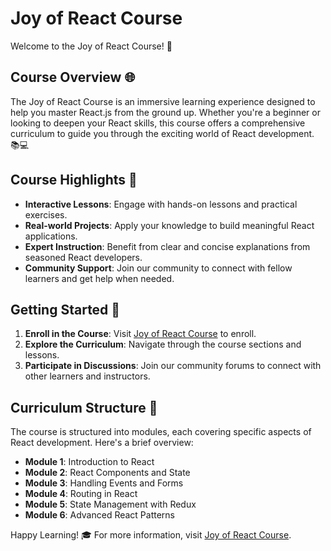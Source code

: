 # Joy of React Course

Welcome to the Joy of React Course! 🚀

## Course Overview 🌐

The Joy of React Course is an immersive learning experience designed to help you master React.js from the ground up. Whether you're a beginner or looking to deepen your React skills, this course offers a comprehensive curriculum to guide you through the exciting world of React development. 📚💻

## Course Highlights 🌟

- **Interactive Lessons**: Engage with hands-on lessons and practical exercises.
- **Real-world Projects**: Apply your knowledge to build meaningful React applications.
- **Expert Instruction**: Benefit from clear and concise explanations from seasoned React developers.
- **Community Support**: Join our community to connect with fellow learners and get help when needed.

## Getting Started 🏁

1. **Enroll in the Course**: Visit [Joy of React Course](https://www.joyofreact.com/course) to enroll.
2. **Explore the Curriculum**: Navigate through the course sections and lessons.
3. **Participate in Discussions**: Join our community forums to connect with other learners and instructors.

## Curriculum Structure 📔

The course is structured into modules, each covering specific aspects of React development. Here's a brief overview:

- **Module 1**: Introduction to React
- **Module 2**: React Components and State
- **Module 3**: Handling Events and Forms
- **Module 4**: Routing in React
- **Module 5**: State Management with Redux
- **Module 6**: Advanced React Patterns

Happy Learning! 🎓
For more information, visit [Joy of React Course](https://www.joyofreact.com/course).
